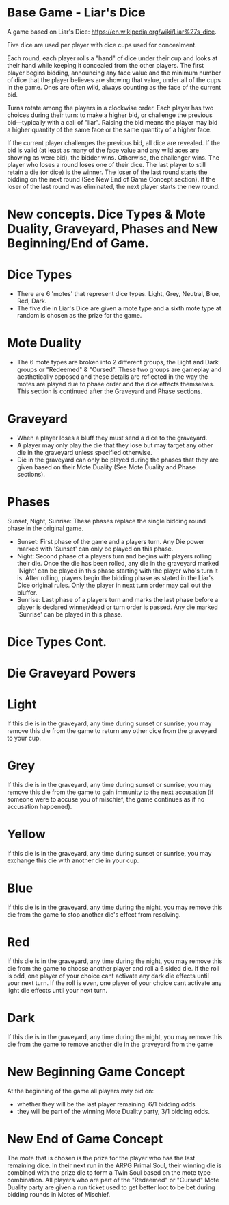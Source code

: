 Base Game - Liar's Dice
============================================================================
A game based on Liar's Dice: https://en.wikipedia.org/wiki/Liar%27s_dice.

Five dice are used per player with dice cups used for concealment.

Each round, each player rolls a "hand" of dice under their cup and looks at their hand while keeping it concealed from the other players. The first player begins bidding, announcing any face value and the minimum number of dice that the player believes are showing that value, under all of the cups in the game. Ones are often wild, always counting as the face of the current bid.

Turns rotate among the players in a clockwise order. Each player has two choices during their turn: to make a higher bid, or challenge the previous bid—typically with a call of "liar". Raising the bid means the player may bid a higher quantity of the same face or the same quantity of a higher face.

If the current player challenges the previous bid, all dice are revealed. If the bid is valid (at least as many of the face value and any wild aces are showing as were bid), the bidder wins. Otherwise, the challenger wins. The player who loses a round loses one of their dice. The last player to still retain a die (or dice) is the winner. The loser of the last round starts the bidding on the next round (See New End of Game Concept section). If the loser of the last round was eliminated, the next player starts the new round.


New concepts. Dice Types & Mote Duality, Graveyard, Phases and New Beginning/End of Game.
============================================================================
Dice Types
============================================================================
- There are 6 'motes' that represent dice types. Light, Grey, Neutral, Blue, Red, Dark.
- The five die in Liar's Dice are given a mote type and a sixth mote type at random is chosen as the prize for the game. 

Mote Duality
============================================================================
- The 6 mote types are broken into 2 different groups, the Light and Dark groups or
"Redeemed" & "Cursed". These two groups are gameplay and aesthetically opposed and these details are reflected in the way the motes are played due to phase order and the dice effects themselves.
This section is continued after the Graveyard and Phase sections.

Graveyard
============================================================================
- When a player loses a bluff they must send a dice to the graveyard.
- A player may only play the die that they lose but may target any other die in the graveyard unless specified otherwise.
- Die in the graveyard can only be played during the phases that they are given based on their Mote Duality (See Mote Duality and Phase sections).

Phases
============================================================================
Sunset, Night, Sunrise:
These phases replace the single bidding round phase in the original game.
- Sunset: First phase of the game and a players turn. Any Die power marked with 'Sunset' can only be played on this phase. 
- Night: Second phase of a players turn and begins with players rolling their die. Once the die has been rolled, any die in the graveyard marked 'Night' can be played in this phase starting with the player who's turn it is. After rolling, players begin the bidding phase as stated in the Liar's Dice original rules. Only the player in next turn order may call out the bluffer.
- Sunrise: Last phase of a players turn and marks the last phase before a player is declared winner/dead or turn order is passed. Any die marked 'Sunrise' can be played in this phase.

Dice Types Cont.
============================================================================
Die Graveyard Powers
============================================================================
Light
============================================================================
If this die is in the graveyard, any time during sunset or sunrise,
you may remove this die from the game to return any other dice from the graveyard to your cup.

Grey
=============================================================================
If this die is in the graveyard, any time during sunset or sunrise,
you may remove this die from the game to gain immunity to the next accusation
(if someone were to accuse you of mischief, the game continues as if no accusation happened).

Yellow
=============================================================================
If this die is in the graveyard, any time during sunset or sunrise,
you may exchange this die with another die in your cup.

Blue
=============================================================================
If this die is in the graveyard, any time during the night,
you may remove this die from the game to stop another die's effect from resolving.

Red
=============================================================================
If this die is in the graveyard, any time during the night,
you may remove this die from the game to choose another player and roll a 6 sided die.
If the roll is odd, one player of your choice cant activate any dark die effects until your next turn.
If the roll is even, one player of your choice cant activate any light die effects until your next turn.

Dark
=============================================================================
If this die is in the graveyard, any time during the night,
you may remove this die from the game to remove another die in the graveyard from the game

New Beginning Game Concept
============================================================================
At the beginning of the game all players may bid on:
- whether they will be the last player remaining. 6/1 bidding odds
- they will be part of the winning Mote Duality party, 3/1 bidding odds.

New End of Game Concept
============================================================================

The mote that is chosen is the prize for the player who has the last remaining dice. In their next run in the ARPG Primal Soul, their winning die is combined with the prize die
to form a Twin Soul based on the mote type combination. All players who are part of the "Redeemed" or "Cursed" Mote Duality party are given a run ticket used to get better loot to be bet during bidding rounds in Motes of Mischief.
